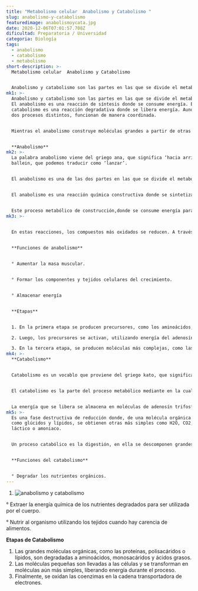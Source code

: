 ```yaml
---
title: "Metabolismo celular  Anabolismo y Catabolismo "
slug: anabolismo-y-catabolismo
featuredimage: anabolismoycata.jpg
date: 2020-12-06T07:01:57.708Z
dificultad: Preparatoria / Universidad
categoria: Biología
tags:
  - anabolismo
  - catabolismo
  - metabolismo
short-description: >-
  Metabolismo celular  Anabolismo y Catabolismo 


  Anabolismo y catabolismo son las partes en las que se divide el metabolismo. El anabolismo es una reacción de síntesis donde se consume energía
mk1: >-
  Anabolismo y catabolismo son las partes en las que se divide el metabolismo.
  El anabolismo es una reacción de síntesis donde se consume energía. El
  catabolismo es una reacción degradativa donde se libera energía. Aunque son
  dos procesos distintos, funcionan de manera coordinada.


  Mientras el anabolismo construye moléculas grandes a partir de otras más pequeñas, el catabolismo es una reacción de reducción donde se convierte una molécula compleja en otra más simple.


  **Anabolismo**
mk2: >-
  La palabra anabolismo viene del griego ana, que significa ‘hacia arriba’, y
  ballein, que podemos traducir como ‘lanzar’.


  El anabolismo es una de las dos partes en las que se divide el metabolismo, que también es conocido con el nombre de biosíntesis.


  El anabolismo es una reacción química constructiva donde se sintetizan moléculas complejas a partir de otras más simples que pueden ser orgánicas o inorgánicas. Así las moléculas pueden crecer y renovarse, o ser almacenadas como reservas de energía.


  Este proceso metabólico de construcción,donde se consume energía para obtener moléculas grandes a partir de otras más pequeñas, es posible gracias al aporte de energía del adenosín trifosfato (ATP).
mk3: >-
  

  En estas reacciones, los compuestos más oxidados se reducen. A través del anabolismo, los seres vivos pueden formar proteínas a partir de aminoácidos y así mantener los tejidos corporales.


  **Funciones de anabolismo** 


  ° Aumentar la masa muscular.


  ° Formar los componentes y tejidos celulares del crecimiento.


  ° Almacenar energía


  **Etapas** 


  1. En la primera etapa se producen precursores, como los aminoácidos, monosacáridos y otros.

  2. Luego, los precursores se activan, utilizando energía del adenosín trifosfato (ATP).

  3. En la tercera etapa, se producen moléculas más complejas, como las proteínas, polisacáridos, lípidos y ácidos nucleicos.
mk4: >-
  **Catabolismo** 


  Catabolismo es un vocablo que proviene del griego kato, que significa ‘hacia abajo’, y ballein, que quiere decir ‘lanzar’.


  El catabolismo es la parte del proceso metabólico mediante en la cual se degradan, reducen u oxidan diferentes nutrientes orgánicos a sus formas más simples para que el cuerpo las asimile y las transforme en energía. Esta energía es esencial para el funcionamiento del anabolismo.


  La energía que se libera se almacena en moléculas de adenosín trifosfato (ATP), y así la célula puede realizar acciones vitales como la contracción muscular y la síntesis de moléculas.
mk5: >-
  Es una fase destructiva de reducción donde, de una molécula orgánica compleja,
  como glúcidos y lípidos, se obtienen otras más simples como H2O, CO2, ácido
  láctico o amoniaco.


  Un proceso catabólico es la digestión, en ella se descomponen grandes complejos moleculares y se transforman en formas más simples para que puedan ser usadas como materia prima y energía en los procesos anabólicos. Por esto, la digestión es esencial para que el anabolismo funcione adecuadamente.


  **Funciones del catabolismo** 


  ° Degradar los nutrientes orgánicos.
---
```





1. ![anabolismo y catabolismo](/assets/anabolismoycatabolismo.jpg "anabolismo y catabolismo ")





° Extraer la energía química de los nutrientes degradados para ser utilizada por el cuerpo.

° Nutrir al organismo utilizando los tejidos cuando hay carencia de alimentos.

**Etapas de Catabolismo** 

1. Las grandes moléculas orgánicas, como las proteínas, polisacáridos o lípidos, son degradadas a aminoácidos, monosacáridos y ácidos grasos.
2. Las moléculas pequeñas son llevadas a las células y se transforman en moléculas aún más simples, liberando energía durante el proceso.
3. Finalmente, se oxidan las coenzimas en la cadena transportadora de electrones.